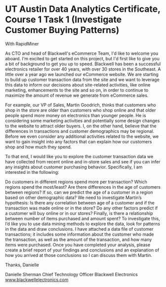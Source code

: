 # UT Austin Data Analytics Certificate, Course 1 Task 1 (Investigate Customer Buying Patterns) 
With RapidMiner


As CTO and head of Blackwell's eCommerce Team, I'd like to welcome you aboard. I'm excited to get started on this project, but I'd first like to give you a bit of background to get you up to speed. Blackwell has been a successful electronics retailer for over 40 years, with over 30 stores in the Southeast. A little over a year ago we launched our eCommerce website. We are starting to build up customer transaction data from the site and we want to leverage this data to inform our decisions about site-related activities, like online marketing, enhancements to the site and so on, in order to continue to maximize the amount of revenue we generate from eCommerce sales.

For example, our VP of Sales, Martin Goodrich, thinks that customers who shop in the store are older than customers who shop online and that older people spend more money on electronics than younger people. He is considering some marketing activities and potentially some design changes to the website to attract older buyers. I, on the other hand, believe that the differences in transactions and customer demographics may be regional. Before we even consider any additional activities related to the website, we want to gain insight into any factors that can explain how our customers shop and how much they spend.

To that end, I would like you to explore the customer transaction data we have collected from recent online and in-store sales and see if you can infer any insights about customer purchasing behavior. Specifically, I am interested in the following:

Do customers in different regions spend more per transaction? Which regions spend the most/least?
Are there differences in the age of customers between regions? If so, can we predict the age of a customer in a region based on other demographic data?
We need to investigate Martin’s hypothesis: Is there any correlation between age of a customer and if the transaction was made online or in the store? Do any other factors predict if a customer will buy online or in our stores?
Finally, is there a relationship between number of items purchased and amount spent?
To investigate this, I’d like you to use data mining methods to explore the data, look for patterns in the data and draw conclusions. I have attached a data file of customer transactions; it includes some information about the customer who made the transaction, as well as the amount of the transaction, and how many items were purchased. Once you have completed your analysis, please create a brief report of your findings and conclusions and an explanation of how you arrived at those conclusions so I can discuss them with Martin.

Thanks,
Danielle
 
Danielle Sherman
Chief Technology Officer
Blackwell Electronics
www.blackwellelectronics.com
